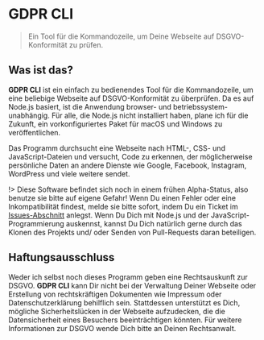 # GDPR CLI

> Ein Tool für die Kommandozeile, um Deine Webseite auf DSGVO-Konformität zu prüfen.

## Was ist das?

**GDPR CLI** ist ein einfach zu bedienendes Tool für die Kommandozeile, um eine beliebige Webseite auf DSGVO-Konformität zu überprüfen. Da es auf Node.js basiert, ist die Anwendung browser- und betriebssystem-unabhängig. Für alle, die Node.js nicht installiert haben, plane ich für die Zukunft, ein vorkonfiguriertes Paket für macOS und Windows zu veröffentlichen.

Das Programm durchsucht eine Webseite nach HTML-, CSS- und JavaScript-Dateien und versucht, Code zu erkennen, der möglicherweise persönliche Daten an andere Dienste wie Google, Facebook, Instagram, WordPress und viele weitere sendet.

!> Diese Software befindet sich noch in einem frühen Alpha-Status, also benutze sie bitte auf eigene Gefahr! Wenn Du einen Fehler oder eine Inkompatibilität findest, melde sie bitte sofort, indem Du ein Ticket im [Issues-Abschnitt](https://github.com/miroschubert/gdpr-cli/issues) anlegst. Wenn Du Dich mit Node.js und der JavaScript-Programmierung auskennst, kannst Du Dich natürlich gerne durch das Klonen des Projekts und/ oder Senden von Pull-Requests daran beteiligen.

## Haftungsausschluss

Weder ich selbst noch dieses Programm geben eine Rechtsauskunft zur DSGVO. **GDPR CLI** kann Dir nicht bei der Verwaltung Deiner Webseite oder Erstellung von rechtskräftigen Dokumenten wie Impressum oder Datenschutzerklärung behilflich sein. Stattdessen unterstützt es Dich, mögliche Sicherheitslücken in der Webseite aufzudecken, die die Datensicherheit eines Besuchers beeinträchtigen könnten. Für weitere Informationen zur DSGVO wende Dich bitte an Deinen Rechtsanwalt.
